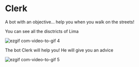 # Clerk
A bot with an objective... help you when you walk on the streets!

You can see all the disctricts of Lima


![ezgif com-video-to-gif 4](https://user-images.githubusercontent.com/20933322/34931438-ced994ac-f99c-11e7-9647-e941d6dae4f9.gif)

The bot Clerk will help you! He will give you an advice

![ezgif com-video-to-gif 5](https://user-images.githubusercontent.com/20933322/34931466-f45186b8-f99c-11e7-8eda-5143fce3985b.gif)
